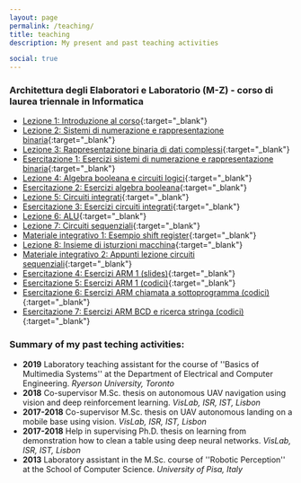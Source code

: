 ```yaml
---
layout: page
permalink: /teaching/
title: teaching
description: My present and past teaching activities

social: true
---
```


### Architettura degli Elaboratori e Laboratorio (M-Z) - corso di laurea triennale in Informatica

* [Lezione 1: Introduzione al corso](../assets/pdf/introduzione-al-corso.pdf){:target="\_blank"}
* [Lezione 2: Sistemi di numerazione e rappresentazione binaria](../assets/pdf/Sistemi-di-numerazione-e-rappresentazione-binaria.pdf){:target="\_blank"}
* [Lezione 3: Rappresentazione binaria di dati complessi](../assets/pdf/Rappresentazione-binaria-di-dati-complessi.pdf){:target="\_blank"}
* [Esercitazione 1: Esercizi sistemi di numerazione e rappresentazione binaria](../assets/pdf/Esercizi-sistemi-di-numerazione-e-rappresentazione-binaria.pdf){:target="\_blank"}
* [Lezione 4: Algebra booleana e circuiti logici](../assets/pdf/algebra-booleana-e-circuiti-logici.pdf){:target="\_blank"}
* [Esercitazione 2: Esercizi algebra booleana](../assets/pdf/Esercizi-algebra-booleana.pdf){:target="\_blank"}
* [Lezione 5: Circuiti integrati](../assets/pdf/Tecnologia-microelettronica.pdf){:target="\_blank"}
* [Esercitazione 3: Esercizi circuiti integrati](../assets/pdf/Esercizi-circuiti-logici.pdf){:target="\_blank"}
* [Lezione 6: ALU](../assets/pdf/ALU.pdf){:target="\_blank"}
* [Lezione 7: Circuiti sequenziali](../assets/pdf/Reti-sequenziali.pdf){:target="\_blank"}
* [Materiale integrativo 1: Esempio shift register](../assets/img/Esempio_Shift_register.png){:target="\_blank"}
* [Lezione 8: Insieme di isturzioni macchina](../assets/pdf/Insieme-di-istruzioni-macchina.pdf){:target="\_blank"}
* [Materiale integrativo 2: Appunti lezione circuiti sequenziali](../assets/archives/Appunti-lezione-2.zip){:target="\_blank"}
* [Esercitazione 4: Esercizi ARM 1 (slides)](../assets/pdf/Esercitazione-ARM-1.pdf){:target="\_blank"}
* [Esercitazione 5: Esercizi ARM 1 (codici)](../assets/archives/Esercizi_assembly_1.zip){:target="\_blank"}
* [Esercitazione 6: Esercizi ARM chiamata a sottoprogramma (codici)](../assets/archives/Esercizi_assembly_2.zip){:target="\_blank"}
* [Esercitazione 7: Esercizi ARM BCD e ricerca stringa (codici)](../assets/archives/Esercizi_assembly_3.zip){:target="\_blank"}

### Summary of my past teching activities:

* <b>2019</b> Laboratory teaching assistant for the course of ''Basics of Multimedia Systems'' at the Department of Electrical and Computer Engineering. <i>Ryerson University, Toronto</i>
* <b>2018</b> Co-supervisor M.Sc. thesis on autonomous UAV navigation using vision and deep reinforcement learning. <i>VisLab, ISR, IST, Lisbon</i>
* <b>2017-2018</b> Co-supervisor M.Sc. thesis on UAV autonomous landing on a mobile base using vision. <i>VisLab, ISR, IST, Lisbon</i>
* <b>2017-2018</b> Help in supervising Ph.D. thesis on learning from demonstration how to clean a table using deep neural networks. <i>VisLab, ISR, IST, Lisbon</i>
* <b>2013</b> Laboratory assistant in the M.Sc. course of ''Robotic Perception'' at the School of Computer Science. <i>University of Pisa, Italy</i>

